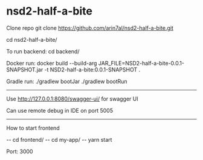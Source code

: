 # nsd2-half-a-bite



Clone repo
git clone https://github.com/arin7al/nsd2-half-a-bite.git 

cd nsd2-half-a-bite/


To run backend:
cd backend/

Docker run:
docker build --build-arg JAR_FILE=NSD2-half-a-bite-0.0.1-SNAPSHOT.jar -t NSD2-half-a-bite:0.0.1-SNAPSHOT .

Gradle run:
./gradlew bootJar
./gradlew bootRun

---
Use http://127.0.0.1:8080/swagger-ui/ for swagger UI

Can use remote debug in IDE on port 5005

---
How to start frontend

-- cd frontend/
-- cd my-app/
-- yarn start 

Port: 3000
